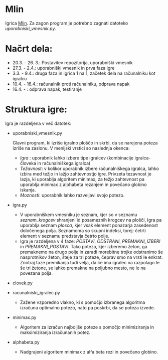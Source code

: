 ﻿# Mlin
Igrica [Mlin](https://en.wikipedia.org/wiki/Nine_Men%27s_Morris).
Za zagon program je potrebno zagnati datoteko _uporabniski_vmesnik.py_.

# Načrt dela:
- 20.3. - 26. 3.: Postavitev repozitorija, uporabniški vmesnik
- 27.3. - 2.4.: uporabniški vmesnik in prva faza igre
- 3.3. - 9.4.: druga faza in igrica 1 na 1, začetek dela na računalniku kot igralcu
- 10.4. - 16.4.: računalnik proti računalniku, odprava napak
- 16.4. - : odprava napak, testiranje

# Struktura igre:
Igra je razdeljena v več datotek:
- uporabniski_vmesnik.py

	Glavni program, ki izriše igralno ploščo in skrbi, da se narejena poteza izriše na zaslonu. V menijski vrstici so naslednja okenca:
	- _Igra_ : uporabnik lahko izbere tipe igralcev (kombinacije igralca-človeka in računalniškega igralca)
	- _Težavnost_: v kolikor uporabnik izbere računalniškega igralca, lahko izbira med težjo in lažjo zahtevnostjo igre. Privzeta tezavnost je lazja, ki uporablja algoritem minimax, za težjo zahtevnost pa uporablja minimax z alphabeta rezanjem in povečano globino iskanja.
	- _Moznosti_: uporabnik lahko razveljavi svojo potezo.

- igra.py
	- V uporabniškem vmesniku je seznam, kjer so v seznamu _seznam_krogcev_ shranjeni id posameznih krogcev na plošči, Igra pa uporablja seznam _plosca_, kjer vsak element ponazarja zasedenost določenega polja. Seznamoma so skupni indeksi, torej: četrti element v seznamu predstavja četrto polje.
	- Igra je razdeljena v 4 faze: _POSTAVI_, _ODSTRANI_, _PREMAKNI_IZBERI_ in _PREMAKNI_POSTAVI_. Tako poteza, kjer izberemo žeton, ga premaknemo na drugo polje in zaradi morebitne trojke odstranimo še nasprotnikov žeton, šteje za tri poteze, čeprav smo na vrsti le enkrat. Znotraj faze premikanja tudi velja, da če ima igralec na razpolago le še tri žetone, se lahko premakne na poljubno mesto, ne le na povezana polja.

- clovek.py

- racunalniski_igralec.py
	- Zažene vzporedno vlakno, ki s pomočjo izbranega algoritma izračuna optimalno potezo, nato pa poskrbi, da se poteza izvede.

- minimax.py
	- Algoritem za izračun najboljše poteze s pomočjo minimiziranja in maksimiziranja izračunanih potez.

- alphabeta.py
	- Nadgrajeni algoritem minimax z alfa beta rezi in povečano globino.



